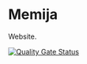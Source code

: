 # Memija

Website.

[![Quality Gate Status](https://sonarcloud.io/api/project_badges/measure?project=Memija_memija&metric=alert_status)](https://sonarcloud.io/dashboard?id=Memija_memija)

